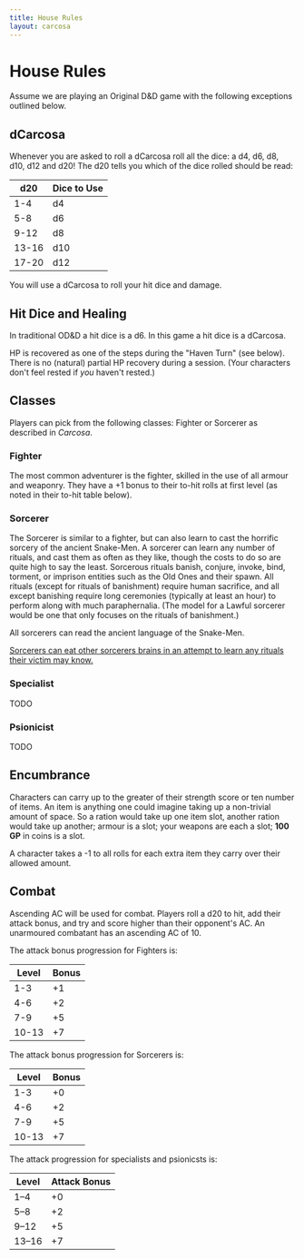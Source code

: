 ```yaml
---
title: House Rules
layout: carcosa
---
```


# House Rules

Assume we are playing an Original D&D game with the following exceptions outlined below.

## dCarcosa

Whenever you are asked to roll a dCarcosa roll all the dice: a d4, d6, d8, d10, d12 and d20! The d20 tells you which of the dice rolled should be read:

| d20   | Dice to Use |
|-------|-------------|
| 1-4   | d4          |
| 5-8   | d6          |
| 9-12  | d8          |
| 13-16 | d10         |
| 17-20 | d12         |

You will use a dCarcosa to roll your hit dice and damage.

## Hit Dice and Healing

In traditional OD&D a hit dice is a d6. In this game a hit dice is a dCarcosa. 

HP is recovered as one of the steps during the "Haven Turn" (see below). There is no (natural) partial HP recovery during a session. (Your characters don't feel rested if *you* haven't rested.)

## Classes

Players can pick from the following classes: Fighter or Sorcerer as described in _Carcosa_.

### Fighter

The most common adventurer is the fighter, skilled in the use of all armour and weaponry. They have a +1 bonus to their to-hit rolls at first level (as noted in their to-hit table below).

### Sorcerer

The Sorcerer is similar to a fighter, but can also learn to cast the horrific sorcery of the ancient Snake-Men. A sorcerer can learn any number of rituals, and cast them as often as they like, though the costs to do so are quite high to say the least. Sorcerous rituals banish, conjure, invoke, bind, torment, or imprison entities such as the Old Ones and their spawn. All rituals (except for rituals of banishment) require human sacrifice, and all except banishing require long ceremonies (typically at least an hour) to perform along with much paraphernalia. (The model for a Lawful sorcerer would be one that only focuses on the rituals of banishment.)

All sorcerers can read the ancient language of the Snake-Men.

[Sorcerers can eat other sorcerers brains in an attempt to learn any rituals their victim may know.][brains]

### Specialist

TODO

### Psionicist

TODO

## Encumbrance

Characters can carry up to the greater of their strength score or ten number of items. An item is anything one could imagine taking up a non-trivial amount of space. So a ration would take up one item slot, another ration would take up another; armour is a slot; your weapons are each a slot; **100 GP** in coins is a slot.

A character takes a -1 to all rolls for each extra item they carry over their allowed amount.

## Combat

Ascending AC will be used for combat. Players roll a d20 to hit, add their attack bonus, and try and score higher than their opponent's AC. An unarmoured combatant has an ascending AC of 10.

The attack bonus progression for Fighters is:

| Level | Bonus
|-------|----------------------------------------------------
| 1-3   | +1
| 4-6   | +2
| 7-9   | +5
| 10-13 | +7

The attack bonus progression for Sorcerers is:

| Level | Bonus
|-------|----------------------------------------------------
| 1-3   | +0
| 4-6   | +2
| 7-9   | +5
| 10-13 | +7

The attack progression for specialists and psionicsts is:

| Level | Attack Bonus 
|-------|----------------------------------------------------
| 1–4   | +0           
| 5–8   | +2           
| 9–12  | +5           
| 13–16 | +7


[brains]: http://save.vs.totalpartykill.ca/blog/eating-sorcerer-brains/